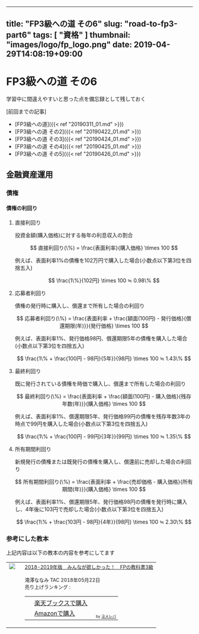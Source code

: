 ------
title: "FP3級への道 その6"
slug: "road-to-fp3-part6"
tags: [ "資格" ]
thumbnail: "images/logo/fp_logo.png"
date: 2019-04-29T14:08:19+09:00
---

# FP3級への道 その6

学習中に間違えやすいと思った点を備忘録として残しておく

[前回までの記事]

* [FP3級への道]({{< ref "20190311_01.md" >}})  
* [FP3級への道 その2]({{< ref "20190422_01.md" >}})
* [FP3級への道 その3]({{< ref "20190424_01.md" >}})
* [FP3級への道 その4]({{< ref "20190425_01.md" >}})
* [FP3級への道 その5]({{< ref "20190426_01.md" >}})

## 金融資産運用

### 債権

#### 債権の利回り

1. 直接利回り

    投資金額(購入価格)に対する毎年の利息収入の割合

    $$ 直接利回り(\%) = \frac{表面利率}{購入価格} \times 100 $$

    例えば、表面利率1%の債権を102万円で購入した場合(小数点以下第3位を四捨五入)

    $$ \frac{1\%}{102円} \times 100 ≒ 0.98\% $$

2. 応募者利回り

    債権の発行時に購入し、償還まで所有した場合の利回り

    $$ 応募者利回り(\%) = \frac{表面利率 + \frac{額面(100円) - 発行価格}{償還期限(年)}}{発行価格} \times 100 $$

    例えば、表面利率1%、発行価格98円、償還期限5年の債権を購入した場合(小数点以下第3位を四捨五入)

    $$ \frac{1\% + \frac{100円 - 98円}{5年}}{98円} \times 100 ≒ 1.43\% $$

3. 最終利回り

    既に発行されている債権を時価で購入し、償還まで所有した場合の利回り

    $$ 最終利回り(\%) = \frac{表面利率 + \frac{額面(100円) - 購入価格}{残存年数(年)}}{購入価格} \times 100 $$

    例えば、表面利率1%、償還期限5年、発行価格99円の債権を残存年数3年の時点で99円を購入した場合(小数点以下第3位を四捨五入)

    $$ \frac{1\% + \frac{100円 - 99円}{3年}}{99円} \times 100 ≒ 1.35\% $$

4. 所有期間利回り

    新規発行の債権または既発行の債権を購入し、償還前に売却した場合の利回り

    $$ 所有期間利回り(\%) = \frac{表面利率 + \frac{売却価格 - 購入価格}{所有期間(年)}}{購入価格} \times 100 $$

    例えば、表面利率1%、償還期限5年、発行価格98円の債権を発行時に購入し、4年後に103円で売却した場合(小数点以下第3位を四捨五入)

    $$ \frac{1\% + \frac{103円 - 98円}{4年}}{98円} \times 100 ≒ 2.30\% $$

### 参考にした教本

上記内容は以下の教本の内容を参考にしてます

<table  border="0" cellpadding="5" style="border:none"><tr><td valign="top" style="border:none;"><a href="https://hb.afl.rakuten.co.jp/hgc/1856df65.f59e3a22.1856df66.b49ed49a/yomereba_main_201904251728028921?pc=http%3A%2F%2Fbooks.rakuten.co.jp%2Frb%2F15459211%2F%3Fscid%3Daf_ich_link_urltxt%26m%3Dhttp%3A%2F%2Fm.rakuten.co.jp%2Fev%2Fbook%2F" target="_blank" rel="nofollow" ><img src="https://thumbnail.image.rakuten.co.jp/@0_mall/book/cabinet/5855/9784813275855.jpg?_ex=200x200" border="0" style="margin-right:10px" /></a></td><td valign="top" style="border:none;text-align:left"><font size="-1"><a href="https://hb.afl.rakuten.co.jp/hgc/1856df65.f59e3a22.1856df66.b49ed49a/yomereba_main_201904251728028921?pc=http%3A%2F%2Fbooks.rakuten.co.jp%2Frb%2F15459211%2F%3Fscid%3Daf_ich_link_urltxt%26m%3Dhttp%3A%2F%2Fm.rakuten.co.jp%2Fev%2Fbook%2F" target="_blank" rel="nofollow" >2018-2019年版　みんなが欲しかった！　FPの教科書3級</a><br /><br />        滝澤ななみ TAC 2018年05月22日<br />        売り上げランキング : <br /><table style="border:none"><tr><td style="border:none;text-align:left;"><div class="shoplinkrakuten" style="margin-right:5px;background: url('//img.yomereba.com/yl.gif') 0 -50px no-repeat;padding: 2px 0 2px 18px;white-space: nowrap;"><a href="https://hb.afl.rakuten.co.jp/hgc/1856df65.f59e3a22.1856df66.b49ed49a/yomereba_main_201904251728028921?pc=http%3A%2F%2Fbooks.rakuten.co.jp%2Frb%2F15459211%2F%3Fscid%3Daf_ich_link_urltxt%26m%3Dhttp%3A%2F%2Fm.rakuten.co.jp%2Fev%2Fbook%2F" target="_blank" rel="nofollow" >楽天ブックスで購入</a></div><div class="shoplinkamazon" style="margin-right:5px;background: url('//img.yomereba.com/yl.gif') 0 0 no-repeat;padding: 2px 0 2px 18px;white-space: nowrap;"><a href="https://www.amazon.co.jp/exec/obidos/asin/4813275850/kkawazoe-22/" target="_blank" rel="nofollow" >Amazonで購入</a></div>                                    			                        			                        					  </td><td style="vertical-align:bottom;padding-left:10px;font-size:x-small;border:none">by <a href="https://yomereba.com" rel="nofollow" target="_blank">ヨメレバ</a></td></tr></table></font></td></tr></table>


